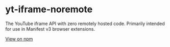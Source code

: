 # yt-iframe-noremote
The YouTube iframe API with zero remotely hosted code. Primarily intended for use in Manifest v3 browser extensions.

[View on npm](https://www.npmjs.com/package/yt-iframe-noremote)
